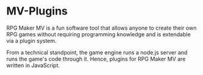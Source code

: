 # MV-Plugins

RPG Maker MV is a fun software tool that allows anyone to create their own RPG games without requiring programming knowledge and is extendable via a plugin system.

From a technical standpoint, the game engine runs a node.js server and runs the game's code through it. Hence, plugins for RPG Maker MV are written in JavaScript.

